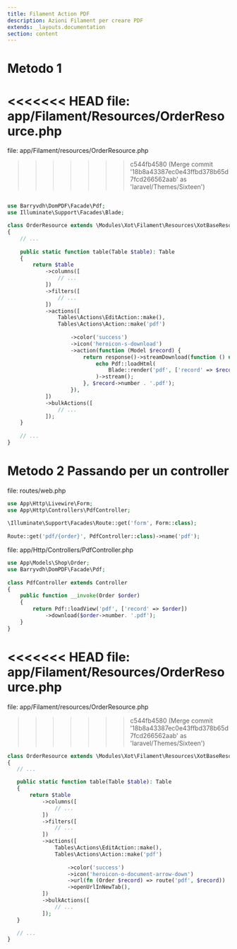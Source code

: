 ```yaml
---
title: Filament Action PDF
description: Azioni Filament per creare PDF
extends: _layouts.documentation
section: content
---
```

 


# Metodo 1

<<<<<<< HEAD
 file: app/Filament/Resources/OrderResource.php
=======
 file: app/Filament/resources/OrderResource.php
>>>>>>> c544fb4580 (Merge commit '18b8a43387ec0e43ffbd378b65d7fcd266562aab' as 'laravel/Themes/Sixteen')
```php

use Barryvdh\DomPDF\Facade\Pdf;
use Illuminate\Support\Facades\Blade;

class OrderResource extends \Modules\Xot\Filament\Resources\XotBaseResource
{
    // ...
 
    public static function table(Table $table): Table
    {
        return $table
            ->columns([
                // ...
            ])
            ->filters([
                // ...
            ])
            ->actions([
                Tables\Actions\EditAction::make(),
                Tables\Actions\Action::make('pdf') 
                    
                    ->color('success')
                    ->icon('heroicon-s-download')
                    ->action(function (Model $record) {
                        return response()->streamDownload(function () use ($record) {
                            echo Pdf::loadHtml(
                                Blade::render('pdf', ['record' => $record])
                            )->stream();
                        }, $record->number . '.pdf');
                    }), 
            ])
            ->bulkActions([
                // ...
            ]);
    }
 
    // ...
}
```

# Metodo 2 Passando per un controller 

 file: routes/web.php

```php
use App\Http\Livewire\Form;
use App\Http\Controllers\PdfController;
 
\Illuminate\Support\Facades\Route::get('form', Form::class);
 
Route::get('pdf/{order}', PdfController::class)->name('pdf'); 
 ```

 file: app/Http/Controllers/PdfController.php
```php
use App\Models\Shop\Order;
use Barryvdh\DomPDF\Facade\Pdf;
 
class PdfController extends Controller
{
    public function __invoke(Order $order)
    {
        return Pdf::loadView('pdf', ['record' => $order])
            ->download($order->number. '.pdf');
    }
}
 ```

<<<<<<< HEAD
 file: app/Filament/Resources/OrderResource.php
=======
 file: app/Filament/resources/OrderResource.php
>>>>>>> c544fb4580 (Merge commit '18b8a43387ec0e43ffbd378b65d7fcd266562aab' as 'laravel/Themes/Sixteen')
 ```php
 class OrderResource extends \Modules\Xot\Filament\Resources\XotBaseResource
{
    // ...
 
    public static function table(Table $table): Table
    {
        return $table
            ->columns([
                // ...
            ])
            ->filters([
                // ...
            ])
            ->actions([
                Tables\Actions\EditAction::make(),
                Tables\Actions\Action::make('pdf') 
                    
                    ->color('success')
                    ->icon('heroicon-o-document-arrow-down')
                    ->url(fn (Order $record) => route('pdf', $record))
                    ->openUrlInNewTab(), 
            ])
            ->bulkActions([
                // ...
            ]);
    }
 
    // ...
}
 ```
